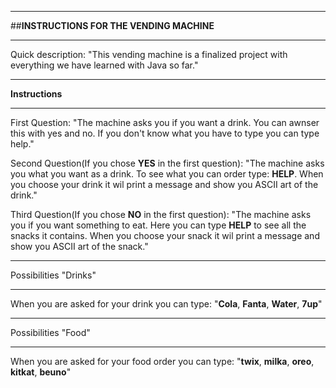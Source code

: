 ___
##**INSTRUCTIONS FOR THE VENDING MACHINE**
___
Quick description: "This vending machine is a finalized project with
everything we have learned with Java so far."


___
**Instructions**
___
First Question: "The machine asks you if you want a drink. You can awnser this with yes and no.
If you don't know what you have to type you can type help."

Second Question(If you chose **YES** in the first question): "The machine asks you what you want as a drink.
To see what you can order type: **HELP**. When you choose your drink it wil print a message and show you ASCII art of the drink."

Third Question(If you chose **NO** in the first question): "The machine asks you if you want something to eat. Here you can type **HELP** to see all the snacks it contains.
When you choose your snack it wil print a message and show you ASCII art of the snack."
___


Possibilities "Drinks"
___
When you are asked for your drink you can type:
"**Cola**, **Fanta**, **Water**, **7up**"
___

Possibilities "Food"
___
When you are asked for your food order you can type:
"**twix**, **milka**, **oreo**, **kitkat**, **beuno**"